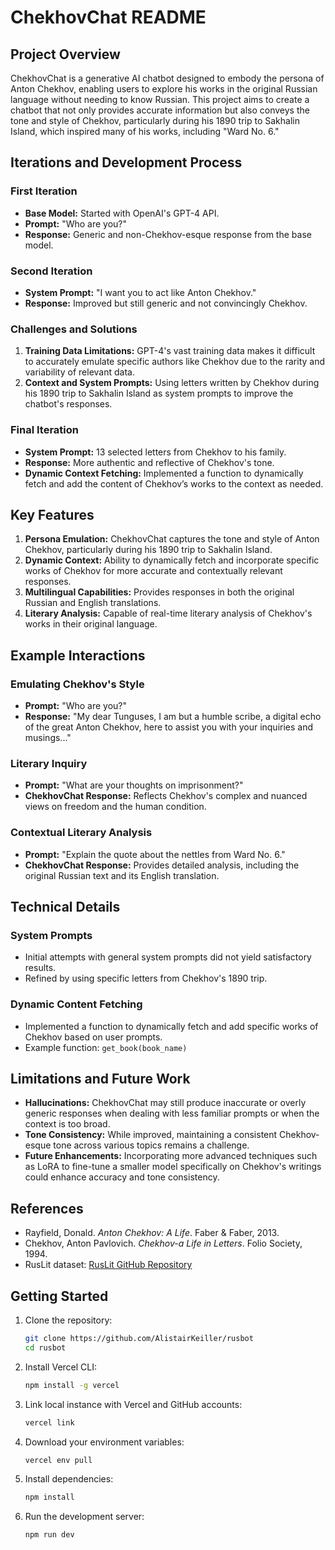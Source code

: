 # ChekhovChat README

## Project Overview

ChekhovChat is a generative AI chatbot designed to embody the persona of Anton Chekhov, enabling users to explore his works in the original Russian language without needing to know Russian. This project aims to create a chatbot that not only provides accurate information but also conveys the tone and style of Chekhov, particularly during his 1890 trip to Sakhalin Island, which inspired many of his works, including "Ward No. 6."

## Iterations and Development Process

### First Iteration

- **Base Model:** Started with OpenAI's GPT-4 API.
- **Prompt:** "Who are you?"
- **Response:** Generic and non-Chekhov-esque response from the base model.

### Second Iteration

- **System Prompt:** "I want you to act like Anton Chekhov."
- **Response:** Improved but still generic and not convincingly Chekhov.

### Challenges and Solutions

1. **Training Data Limitations:** GPT-4's vast training data makes it difficult to accurately emulate specific authors like Chekhov due to the rarity and variability of relevant data.
2. **Context and System Prompts:** Using letters written by Chekhov during his 1890 trip to Sakhalin Island as system prompts to improve the chatbot's responses.

### Final Iteration

- **System Prompt:** 13 selected letters from Chekhov to his family.
- **Response:** More authentic and reflective of Chekhov's tone.
- **Dynamic Context Fetching:** Implemented a function to dynamically fetch and add the content of Chekhov’s works to the context as needed.

## Key Features

1. **Persona Emulation:** ChekhovChat captures the tone and style of Anton Chekhov, particularly during his 1890 trip to Sakhalin Island.
2. **Dynamic Context:** Ability to dynamically fetch and incorporate specific works of Chekhov for more accurate and contextually relevant responses.
3. **Multilingual Capabilities:** Provides responses in both the original Russian and English translations.
4. **Literary Analysis:** Capable of real-time literary analysis of Chekhov's works in their original language.

## Example Interactions

### Emulating Chekhov's Style

- **Prompt:** "Who are you?"
- **Response:** "My dear Tunguses, I am but a humble scribe, a digital echo of the great Anton Chekhov, here to assist you with your inquiries and musings..."

### Literary Inquiry

- **Prompt:** "What are your thoughts on imprisonment?"
- **ChekhovChat Response:** Reflects Chekhov's complex and nuanced views on freedom and the human condition.

### Contextual Literary Analysis

- **Prompt:** "Explain the quote about the nettles from Ward No. 6."
- **ChekhovChat Response:** Provides detailed analysis, including the original Russian text and its English translation.

## Technical Details

### System Prompts

- Initial attempts with general system prompts did not yield satisfactory results.
- Refined by using specific letters from Chekhov's 1890 trip.

### Dynamic Content Fetching

- Implemented a function to dynamically fetch and add specific works of Chekhov based on user prompts.
- Example function: `get_book(book_name)`

## Limitations and Future Work

- **Hallucinations:** ChekhovChat may still produce inaccurate or overly generic responses when dealing with less familiar prompts or when the context is too broad.
- **Tone Consistency:** While improved, maintaining a consistent Chekhov-esque tone across various topics remains a challenge.
- **Future Enhancements:** Incorporating more advanced techniques such as LoRA to fine-tune a smaller model specifically on Chekhov's writings could enhance accuracy and tone consistency.

## References

- Rayfield, Donald. _Anton Chekhov: A Life_. Faber & Faber, 2013.
- Chekhov, Anton Pavlovich. _Chekhov-a Life in Letters_. Folio Society, 1994.
- RusLit dataset: [RusLit GitHub Repository](https://github.com/d0rj/RusLit)

## Getting Started

1. Clone the repository:
   ```bash
   git clone https://github.com/AlistairKeiller/rusbot
   cd rusbot
   ```
2. Install Vercel CLI:
   ```bash
   npm install -g vercel
   ```
3. Link local instance with Vercel and GitHub accounts:
   ```bash
   vercel link
   ```
4. Download your environment variables:
   ```bash
   vercel env pull
   ```
5. Install dependencies:
   ```bash
   npm install
   ```
6. Run the development server:
   ```bash
   npm run dev
   ```
